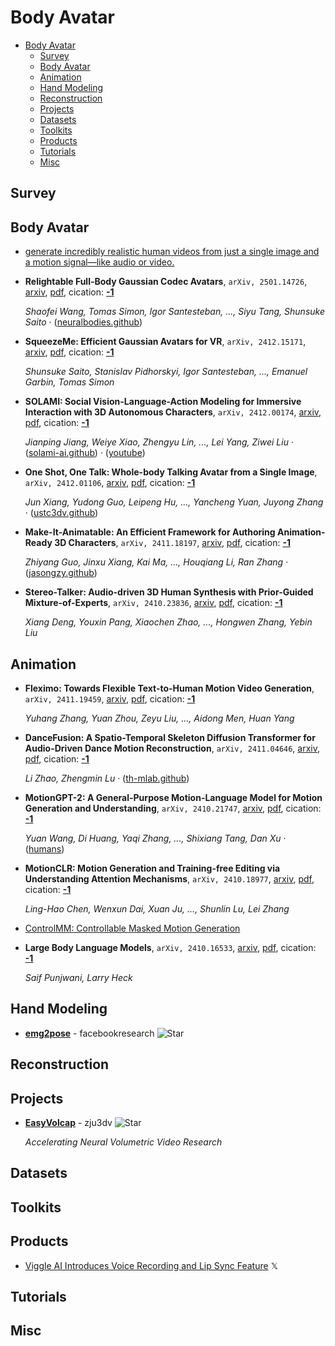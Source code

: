 # Body Avatar

- [Body Avatar](#body-avatar) 
  - [Survey](#survey)
  - [Body Avatar](#body-avatar)
  - [Animation](#animation)
  - [Hand Modeling](#hand-modeling)
  - [Reconstruction](#reconstruction)
  - [Projects](#projects)
  - [Datasets](#datasets)
  - [Toolkits](#toolkits)
  - [Products](#products)
  - [Tutorials](#tutorials)
  - [Misc](#misc)


## Survey


## Body Avatar

- [generate incredibly realistic human videos from just a single image and a motion signal—like audio or video.](https://omnihuman-1.com/) 
- **Relightable Full-Body Gaussian Codec Avatars**, `arXiv, 2501.14726`, [arxiv](http://arxiv.org/abs/2501.14726v1), [pdf](http://arxiv.org/pdf/2501.14726v1.pdf), cication: [**-1**](None) 

	 *Shaofei Wang, Tomas Simon, Igor Santesteban, ..., Siyu Tang, Shunsuke Saito* · ([neuralbodies.github](https://neuralbodies.github.io/RFGCA/))
- **SqueezeMe: Efficient Gaussian Avatars for VR**, `arXiv, 2412.15171`, [arxiv](http://arxiv.org/abs/2412.15171v2), [pdf](http://arxiv.org/pdf/2412.15171v2.pdf), cication: [**-1**](None) 

	 *Shunsuke Saito, Stanislav Pidhorskyi, Igor Santesteban, ..., Emanuel Garbin, Tomas Simon*
- **SOLAMI: Social Vision-Language-Action Modeling for Immersive Interaction 
  with 3D Autonomous Characters**, `arXiv, 2412.00174`, [arxiv](http://arxiv.org/abs/2412.00174v1), [pdf](http://arxiv.org/pdf/2412.00174v1.pdf), cication: [**-1**](None) 

	 *Jianping Jiang, Weiye Xiao, Zhengyu Lin, ..., Lei Yang, Ziwei Liu* · ([solami-ai.github](https://solami-ai.github.io/)) · ([youtube](https://www.youtube.com/watch?v=P0juJl2Y4So))
- **One Shot, One Talk: Whole-body Talking Avatar from a Single Image**, `arXiv, 2412.01106`, [arxiv](http://arxiv.org/abs/2412.01106v1), [pdf](http://arxiv.org/pdf/2412.01106v1.pdf), cication: [**-1**](None) 

	 *Jun Xiang, Yudong Guo, Leipeng Hu, ..., Yancheng Yuan, Juyong Zhang* · ([ustc3dv.github](https://ustc3dv.github.io/OneShotOneTalk/))
- **Make-It-Animatable: An Efficient Framework for Authoring Animation-Ready 
  3D Characters**, `arXiv, 2411.18197`, [arxiv](http://arxiv.org/abs/2411.18197v1), [pdf](http://arxiv.org/pdf/2411.18197v1.pdf), cication: [**-1**](None) 

	 *Zhiyang Guo, Jinxu Xiang, Kai Ma, ..., Houqiang Li, Ran Zhang* · ([jasongzy.github](https://jasongzy.github.io/Make-It-Animatable/))
- **Stereo-Talker: Audio-driven 3D Human Synthesis with Prior-Guided 
  Mixture-of-Experts**, `arXiv, 2410.23836`, [arxiv](http://arxiv.org/abs/2410.23836v1), [pdf](http://arxiv.org/pdf/2410.23836v1.pdf), cication: [**-1**](None)

	 *Xiang Deng, Youxin Pang, Xiaochen Zhao, ..., Hongwen Zhang, Yebin Liu*

## Animation

- **Fleximo: Towards Flexible Text-to-Human Motion Video Generation**, `arXiv, 2411.19459`, [arxiv](http://arxiv.org/abs/2411.19459v1), [pdf](http://arxiv.org/pdf/2411.19459v1.pdf), cication: [**-1**](None) 

	 *Yuhang Zhang, Yuan Zhou, Zeyu Liu, ..., Aidong Men, Huan Yang*
- **DanceFusion: A Spatio-Temporal Skeleton Diffusion Transformer for 
  Audio-Driven Dance Motion Reconstruction**, `arXiv, 2411.04646`, [arxiv](http://arxiv.org/abs/2411.04646v1), [pdf](http://arxiv.org/pdf/2411.04646v1.pdf), cication: [**-1**](None) 

	 *Li Zhao, Zhengmin Lu* · ([th-mlab.github](https://th-mlab.github.io/DanceFusion/))
- **MotionGPT-2: A General-Purpose Motion-Language Model for Motion 
  Generation and Understanding**, `arXiv, 2410.21747`, [arxiv](http://arxiv.org/abs/2410.21747v1), [pdf](http://arxiv.org/pdf/2410.21747v1.pdf), cication: [**-1**](None)

	 *Yuan Wang, Di Huang, Yaqi Zhang, ..., Shixiang Tang, Dan Xu* · ([humans](http://humans.despite/))
- **MotionCLR: Motion Generation and Training-free Editing via Understanding 
  Attention Mechanisms**, `arXiv, 2410.18977`, [arxiv](http://arxiv.org/abs/2410.18977v1), [pdf](http://arxiv.org/pdf/2410.18977v1.pdf), cication: [**-1**](None)

	 *Ling-Hao Chen, Wenxun Dai, Xuan Ju, ..., Shunlin Lu, Lei Zhang*
- [ControlMM: Controllable Masked Motion Generation](https://exitudio.github.io/ControlMM-page/) 
- **Large Body Language Models**, `arXiv, 2410.16533`, [arxiv](http://arxiv.org/abs/2410.16533v1), [pdf](http://arxiv.org/pdf/2410.16533v1.pdf), cication: [**-1**](None) 

	 *Saif Punjwani, Larry Heck*

## Hand Modeling

- [**emg2pose**](https://github.com/facebookresearch/emg2pose) - facebookresearch ![Star](https://img.shields.io/github/stars/facebookresearch/emg2pose.svg?style=social&label=Star) 

## Reconstruction


## Projects

- [**EasyVolcap**](https://github.com/zju3dv/EasyVolcap) - zju3dv ![Star](https://img.shields.io/github/stars/zju3dv/EasyVolcap.svg?style=social&label=Star) 

	 *Accelerating Neural Volumetric Video Research*

## Datasets


## Toolkits


## Products

- [Viggle AI Introduces Voice Recording and Lip Sync Feature](https://x.com/DigestDiff93383/status/1848277161192386571)  𝕏 

## Tutorials


## Misc